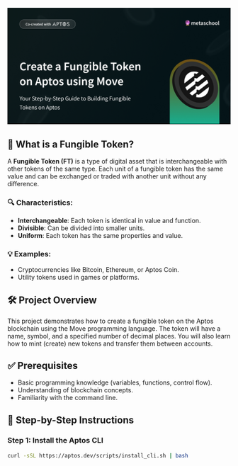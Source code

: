 ![Aptos FT](create-fungible-token-on-aptos.png)

## 🧠 What is a Fungible Token?

A **Fungible Token (FT)** is a type of digital asset that is interchangeable with other tokens of the same type. Each unit of a fungible token has the same value and can be exchanged or traded with another unit without any difference.

### 🔍 Characteristics:
- **Interchangeable**: Each token is identical in value and function.
- **Divisible**: Can be divided into smaller units.
- **Uniform**: Each token has the same properties and value.

### 💡 Examples:
- Cryptocurrencies like Bitcoin, Ethereum, or Aptos Coin.
- Utility tokens used in games or platforms.

## 🛠️ Project Overview

This project demonstrates how to create a fungible token on the Aptos blockchain using the Move programming language. The token will have a name, symbol, and a specified number of decimal places. You will also learn how to mint (create) new tokens and transfer them between accounts.

## ✅ Prerequisites

- Basic programming knowledge (variables, functions, control flow).
- Understanding of blockchain concepts.
- Familiarity with the command line.

## 🚀 Step-by-Step Instructions

### Step 1: Install the Aptos CLI

```bash
curl -sSL https://aptos.dev/scripts/install_cli.sh | bash
